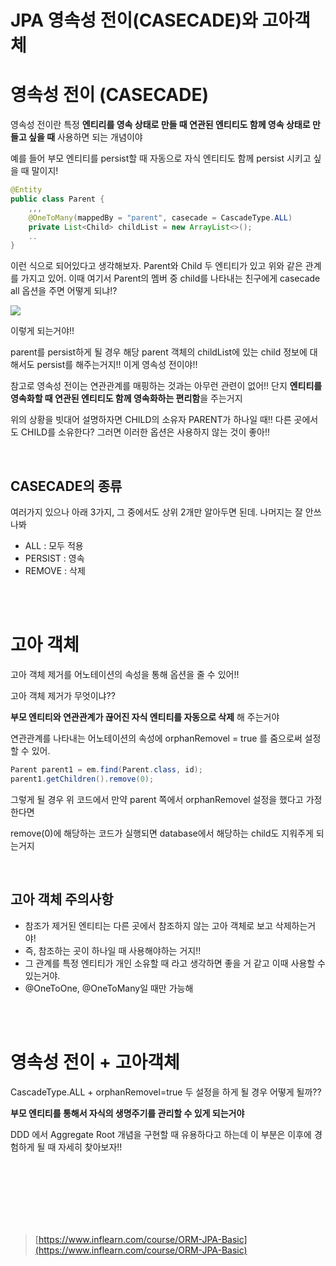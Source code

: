 # JPA 영속성 전이(CASECADE)와 고아객체

# 영속성 전이 (CASECADE)

영속성 전이란 특정 **엔티리를 영속 상태로 만들 때 연관된 엔티티도 함께 영속 상태로 만들고 싶을 때** 사용하면 되는 개념이야

예를 들어 부모 엔티티를 persist할 때 자동으로 자식 엔티티도 함께 persist 시키고 싶을 때 말이지!

```java
@Entity
public class Parent {
	,,,
	@OneToMany(mappedBy = "parent", casecade = CascadeType.ALL)
	private List<Child> childList = new ArrayList<>();
	..
}
```

이런 식으로 되어있다고 생각해보자. Parent와 Child 두 엔티티가 있고 위와 같은 관계를 가지고 있어. 이때 여기서 Parent의 멤버 중 child를 나타내는 친구에게 casecade all 옵션을 주면 어떻게 되냐!?

![](https://media.vlpt.us/images/syleemk/post/f4f0a051-3f01-4b1c-b7b2-14ffa478319f/image.png)

이렇게 되는거야!!

parent를 persist하게 될 경우 해당 parent 객체의 childList에 있는 child 정보에 대해서도 persist를 해주는거지!! 이게 영속성 전이야!!

참고로 영속성 전이는 연관관계를 매핑하는 것과는 아무런 관련이 없어!! 단지 **엔티티를 영속화할 때 연관된 엔티티도 함께 영속화하는 편리함**을 주는거지

위의 상황을 빗대어 설명하자면 CHILD의 소유자 PARENT가 하나일 때!! 다른 곳에서도 CHILD를 소유한다? 그러면 이러한 옵션은 사용하지 않는 것이 좋아!!

<br/>

## CASECADE의 종류

여러가지 있으나 아래 3가지, 그 중에서도 상위 2개만 알아두면 된데. 나머지는 잘 안쓰나봐

- ALL : 모두 적용
- PERSIST : 영속
- REMOVE : 삭제

<br/><br/>

# 고아 객체

고아 객체 제거를 어노테이션의 속성을 통해 옵션을 줄 수 있어!!

고아 객체 제거가 무엇이냐??

**부모 엔티티와 연관관계가 끊어진 자식 엔티티를 자동으로 삭제** 해 주는거야

연관관계를 나타내는 어노테이션의 속성에 orphanRemovel = true 를 줌으로써 설정할 수 있어.

```java
Parent parent1 = em.find(Parent.class, id);
parent1.getChildren().remove(0);
```

그렇게 될 경우 위 코드에서 만약 parent 쪽에서 orphanRemovel 설정을 했다고 가정한다면

remove(0)에 해당하는 코드가 실행되면 database에서 해당하는 child도 지워주게 되는거지

<br/>

## 고아 객체 주의사항

- 참조가 제거된 엔티티는 다른 곳에서 참조하지 않는 고아 객체로 보고 삭제하는거야!
- 즉, 참조하는 곳이 하나일 때 사용해야하는 거지!!
- 그 관계를 특정 엔티티가 개인 소유할 때 라고 생각하면 좋을 거 같고 이때 사용할 수 있는거야.
- @OneToOne, @OneToMany일 때만 가능해

<br/><br/>

# 영속성 전이 + 고아객체

CascadeType.ALL + orphanRemovel=true 두 설정을 하게 될 경우 어떻게 될까??

**부모 엔티티를 통해서 자식의 생명주기를 관리할 수 있게 되는거야**

DDD 에서 Aggregate Root 개념을 구현할 때 유용하다고 하는데 이 부분은 이후에 경험하게 될 때 자세히 찾아보자!!

<br/><br/>
<br/><br/>
<br/><br/>

> [https://www.inflearn.com/course/ORM-JPA-Basic](https://www.inflearn.com/course/ORM-JPA-Basic)
